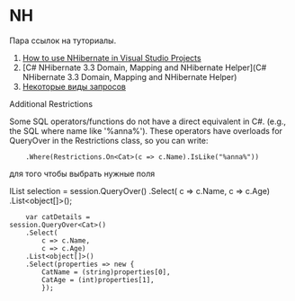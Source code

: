 NH
==

Пара ссылок на туториалы. 

1. [How to use NHibernate in Visual Studio Projects ](http://www.youtube.com/watch?v=FkmFI736wMU)
2. [C# NHibernate 3.3 Domain, Mapping and NHibernate Helper](C# NHibernate 3.3 Domain, Mapping and NHibernate Helper)
3. [Некоторые виды запросов](http://www.martinwilley.com/net/code/nhibernate/query.html)


Additional Restrictions

Some SQL operators/functions do not have a direct equivalent in C#. (e.g., the SQL where name like '%anna%'). These operators have overloads for QueryOver in the Restrictions class, so you can write:

        .Where(Restrictions.On<Cat>(c => c.Name).IsLike("%anna%"))
        
        

для того чтобы выбрать нужные поля

IList selection =
    session.QueryOver<Cat>()
        .Select(
            c => c.Name,
            c => c.Age)
        .List<object[]>();
        
        var catDetails =
    session.QueryOver<Cat>()
        .Select(
            c => c.Name,
            c => c.Age)
        .List<object[]>()
        .Select(properties => new {
            CatName = (string)properties[0],
            CatAge = (int)properties[1],
            });
